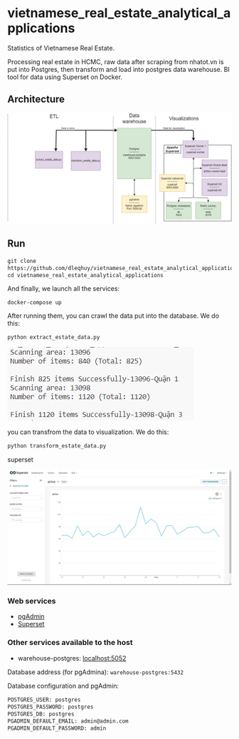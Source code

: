 # vietnamese_real_estate_analytical_applications

Statistics of Vietnamese Real Estate.

Processing real estate in HCMC, raw data after scraping from nhatot.vn is put into Postgres, then transform and load into postgres data warehouse. BI tool for data using Superset on Docker.

## Architecture

![](docs/Architecture.drawio.png)

## Run

    git clone https://github.com/dleqhuy/vietnamese_real_estate_analytical_applications.git
    cd vietnamese_real_estate_analytical_applications

And finally, we launch all the services:

```sh
docker-compose up
```

After running them, you can crawl the data put into the database. We do this:

```sh
python extract_estate_data.py
```
![](docs/extract_estate_data.png)

you can transfrom the data to visualization. We do this:
```sh
python transform_estate_data.py
```
superset

![](docs/superset.png)

### Web services

*   [pgAdmin](http://localhost:5050)
*   [Superset](http://localhost:5054)

### Other services available to the host

*   warehouse-postgres: [localhost:5052](\[localhost:5052])

Database address (for pgAdmina): `warehouse-postgres:5432`

Database configuration and pgAdmin:

```text
POSTGRES_USER: postgres
POSTGRES_PASSWORD: postgres
POSTGRES_DB: postgres
PGADMIN_DEFAULT_EMAIL: admin@admin.com
PGADMIN_DEFAULT_PASSWORD: admin
```


